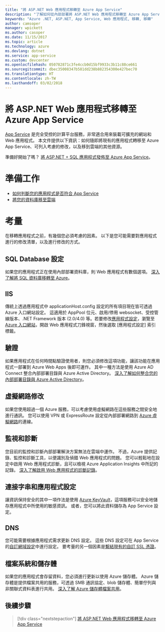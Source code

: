 ```yaml
---
title: "將 ASP.NET Web 應用程式移轉至 Azure App Service"
description: "了解如何從內部部署將 ASP.NET Web 應用程式移轉至 Azure App Service。"
keywords: "Azure .NET, ASP.NET, App Service, Web 應用程式, 移轉, 移轉"
author: camsoper
manager: wpickett
ms.author: casoper
ms.date: 11/15/2017
ms.topic: article
ms.technology: azure
ms.devlang: dotnet
ms.service: app-service
ms.custom: devcenter
ms.openlocfilehash: 050782871c3fe4ccb0d15bf9933c3b11c88ce661
ms.sourcegitcommit: dbec35008347b581dd238b882354300e427bec70
ms.translationtype: HT
ms.contentlocale: zh-TW
ms.lasthandoff: 03/02/2018
---
```

# <a name="migrate-an-aspnet-web-application-to-azure-app-service"></a>將 ASP.NET Web 應用程式移轉至 Azure App Service

[App Service](https://docs.microsoft.com/azure/app-service/app-service-web-overview#why-use-web-apps) 是完全受控的計算平台服務，非常適合用來裝載可擴充的網站和 Web 應用程式。 本文件提供以下資訊：如何隨即將現有的應用程式轉移至 Azure App Service、可列入考慮的修改，以及移到雲端的其他資源。

準備好開始了嗎？ [將 ASP.NET + SQL 應用程式發佈至 Azure App Service](https://go.microsoft.com/fwlink/?linkid=863214)。

# <a name="preparation"></a>準備工作   
* [如何判斷您的應用程式是否符合 App Service](https://azure.microsoft.com/downloads/migration-assistant/)
* [將您的資料庫移至雲端](https://go.microsoft.com/fwlink/?linkid=863217)

# <a name="considerations"></a>考量
在移轉應用程式之前，有幾個您必須考慮的因素。 以下是您可能需要對應用程式進行的修改清單，以及進行修改的方式。

## <a name="sql-database-configuration"></a>SQL Database 設定
如果您的應用程式正在使用內部部署資料庫，則 Web 應用程式有數個選項。 [深入了解將 SQL 資料庫移轉至 Azure](https://go.microsoft.com/fwlink/?linkid=863217)。

## <a name="iis"></a>IIS
傳統上透過應用程式中 applicationHost.config 設定的所有項目現在皆可透過 Azure 入口網站設定。 這適用於 AppPool 位元、啟用/停用 websocket、受控管線版本、.NET Framework 版本 (2.0/4.0) 等。若要修改[應用程式設定](https://docs.microsoft.com/azure/app-service/web-sites-configure)，瀏覽至 [Azure 入口網站](https://portal.azure.com)，開啟 Web 應用程式刀鋒視窗，然後選取 [應用程式設定] 索引標籤。

## <a name="authentication"></a>驗證
如果應用程式在任何時間點驗證使用者，則您必須修改這項功能，讓該功能在應用程式一部署到 Azure Web Apps 後即可運作。 其中一種方法是使用 Azure AD Connect 整合內部部署目錄與 Azure Active Directory。 [深入了解如何整合您的內部部署目錄與 Azure Active Directory](https://docs.microsoft.com/azure/active-directory/connect/active-directory-aadconnect)。

## <a name="virtual-network-modification"></a>虛擬網路修改
如果您使用超過一個 Azure 服務，可以考慮使用虛擬網路在這些服務之間安全地進行通訊。 您可以使用 VPN 或 ExpressRoute 設定從內部部署網路到 [Azure 虛擬網路](https://docs.microsoft.com/azure/app-service/web-sites-integrate-with-vnet)的連線。

## <a name="monitoring-and-diagnostics"></a>監視和診斷
您目前的監控和診斷內部部署解決方案無法在雲端中運作。 不過，Azure 提供記錄、監控和診斷工具，以便識別及偵錯 Web 應用程式的問題。 您可以輕鬆地在設定中啟用 Web 應用程式診斷，且可以檢視 Azure Application Insights 中所記的記錄。 [深入了解啟用 Web 應用程式的診斷記錄](https://docs.microsoft.com/azure/app-service/web-sites-enable-diagnostic-log)。

## <a name="connection-strings-and-application-settings"></a>連接字串和應用程式設定
讓資訊保持安全的其中一項作法是使用 [Azure KeyVault](https://docs.microsoft.com/azure/key-vault/)，這項服務可以安全地儲存應用程式中所使用的敏感資訊。 或者，您可以將此資料儲存為 App Service 設定。

## <a name="dns"></a>DNS
您可能需要根據應用程式需求更新 DNS 設定。 這些 DNS 設定可在 App Service 的[自訂網域設定](https://docs.microsoft.com/azure/app-service/app-service-web-tutorial-custom-domain)中進行設定。 要考量的另一個因素是[繫結現有的自訂 SSL 憑證](https://docs.microsoft.com/azure/app-service/app-service-web-tutorial-custom-ssl)。

## <a name="file-system-and-storage"></a>檔案系統和儲存體
如果您的應用程式會存留資料，您必須進行更新以使用 Azure 儲存體。 Azure 儲存體是提供檔案共用的服務，可透過 SMB 通訊協定、blob 儲存體、簡單佇列與非關聯式資料表進行共用。 [深入了解 Azure 儲存體檔案共用](https://docs.microsoft.com/azure/storage/files/storage-files-introduction)。

## <a name="next-steps"></a>後續步驟

> [!div class="nextstepaction"]
> [將 ASP.NET Web 應用程式移轉至 Azure App Service](https://aka.ms/azure-webapp-migrate)
